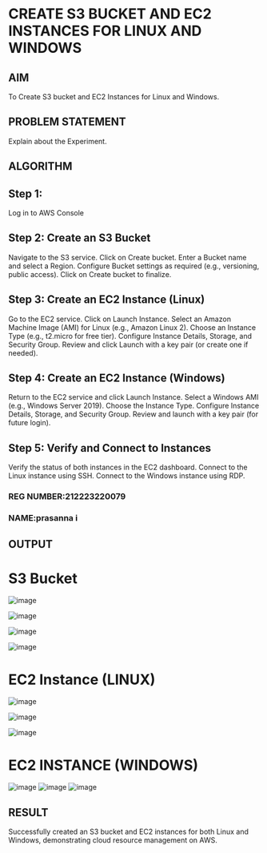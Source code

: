 # CREATE S3 BUCKET AND EC2 INSTANCES FOR LINUX AND WINDOWS
## AIM
To Create S3 bucket and EC2 Instances for Linux and Windows.
## PROBLEM STATEMENT
Explain about the Experiment.
## ALGORITHM
## Step 1:
Log in to AWS Console

## Step 2: Create an S3 Bucket
Navigate to the S3 service.
Click on Create bucket.
Enter a Bucket name and select a Region.
Configure Bucket settings as required (e.g., versioning, public access).
Click on Create bucket to finalize.

## Step 3: Create an EC2 Instance (Linux)
Go to the EC2 service.
Click on Launch Instance.
Select an Amazon Machine Image (AMI) for Linux (e.g., Amazon Linux 2).
Choose an Instance Type (e.g., t2.micro for free tier).
Configure Instance Details, Storage, and Security Group.
Review and click Launch with a key pair (or create one if needed).

## Step 4: Create an EC2 Instance (Windows)
Return to the EC2 service and click Launch Instance.
Select a Windows AMI (e.g., Windows Server 2019).
Choose the Instance Type.
Configure Instance Details, Storage, and Security Group.
Review and launch with a key pair (for future login).

## Step 5: Verify and Connect to Instances
Verify the status of both instances in the EC2 dashboard.
Connect to the Linux instance using SSH.
Connect to the Windows instance using RDP.
### REG NUMBER:212223220079
### NAME:prasanna i
## OUTPUT
# S3 Bucket
![image](https://github.com/user-attachments/assets/841d77ab-4828-46cb-97fc-04ceb06774c2)

![image](https://github.com/user-attachments/assets/0240a07d-b478-49a1-b0b4-de317d940035)

![image](https://github.com/user-attachments/assets/6be3e8a6-62e9-438d-857f-969c0e1a6100)

![image](https://github.com/user-attachments/assets/2e530af2-d883-4423-a480-1a36896a41a9)

# EC2 Instance (LINUX)

![image](https://github.com/user-attachments/assets/5476be34-7d16-4f99-9512-5561e058806d)

![image](https://github.com/user-attachments/assets/5ee9c274-917a-463b-9592-9325812dc7f2)


![image](https://github.com/user-attachments/assets/dd4e76e8-5bc2-47ff-9e4d-9ebc9a069238)

# EC2 INSTANCE (WINDOWS)
![image](https://github.com/user-attachments/assets/dc864d64-465c-41c2-b9bf-8255e998aeb7)
![image](https://github.com/user-attachments/assets/08cbb1ad-d038-49b9-a5b3-8a158664a8df)
![image](https://github.com/user-attachments/assets/d62b88a9-64da-4d40-84af-ffb44ee118a5)

## RESULT
Successfully created an S3 bucket and EC2 instances for both Linux and Windows, demonstrating cloud resource management on AWS.
 

  


